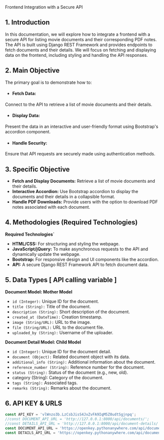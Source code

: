 Frontend Integration with a Secure API

## 1. Introduction
In this documentation, we will explore how to integrate a frontend with a secure API for listing movie documents and their corresponding PDF notes. The API is built using Django REST Framework and provides endpoints to fetch documents and their details. We will focus on fetching and displaying data on the frontend, including styling and handling the API responses.

## 2. Main Objective
The primary goal is to demonstrate how to:

- #### Fetch Data: 
Connect to the API to retrieve a list of movie documents and their details.

- #### Display Data: 
Present the data in an interactive and user-friendly format using Bootstrap's accordion component.

- #### Handle Security: 
Ensure that API requests are securely made using authentication methods.

## 3. Specific Objective

- **Fetch and Display Documents:** Retrieve a list of movie documents and their details.
- **Interactive Accordion:** Use Bootstrap accordion to display the documents and their details in a collapsible format.
- **Handle PDF Downloads:** Provide users with the option to download PDF notes associated with each document.
  
## 4. Methodologies (Required Technologies)
**Required Technologies`**

- **HTML/CSS:** For structuring and styling the webpage.
- **JavaScript/jQuery:** To make asynchronous requests to the API and dynamically update the webpage.
- **Bootstrap:** For responsive design and UI components like the accordion.
- **API:** A secure Django REST Framework API to fetch document data.

## 5. Data Types [ API calling variable ]

**Document Model:  Mother Model**

- `id (Integer):` Unique ID for the document.
- `title (String):` Title of the document.
- `description (String):` Short description of the document.
- `created_at (DateTime):` Creation timestamp.
- `image (String/URL):` URL to the image.
- `file (String/URL):` URL to the document file.
- `uploaded_by (String):` Username of the uploader.

**Document Detail Model:  Child Model**

- `id (Integer):` Unique ID for the document detail.
- `document (Object):` Related document object with its data.
- `additional_info (String):` Additional information about the document.
- `reference_number (String):` Reference number for the document.
- `status (String):` Status of the document (e.g., new, old).
- category (String): Category of the document.
- `tags (String):` Associated tags.
- `remarks (String):` Remarks about the document.

## 6. API KEY & URLS

```javascript
const API_KEY = 'vlWnzo3b.LzCsbJisS4JxZvFA9IqM5Z0udtSgjnpq';
//const DOCUMENT_API_URL = 'http://127.0.0.1:8000/api/documents/';
//const DETAILS_API_URL = 'http://127.0.0.1:8000/api/document-details/';
const DOCUMENT_API_URL = 'https://openkey.pythonanywhere.com/api/documents/';
const DETAILS_API_URL = 'https://openkey.pythonanywhere.com/api/document-details/';
```
